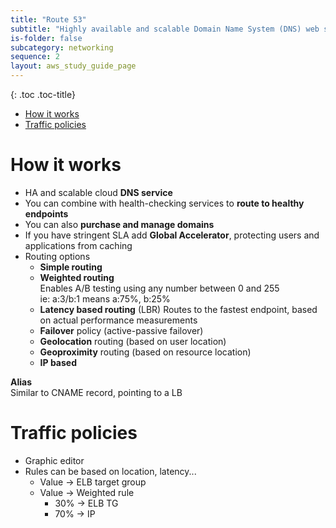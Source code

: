```yaml
---
title: "Route 53"
subtitle: "Highly available and scalable Domain Name System (DNS) web service"
is-folder: false
subcategory: networking
sequence: 2
layout: aws_study_guide_page
---
```


{: .toc .toc-title}
- [How it works](#how-it-works)
- [Traffic policies](#traffic-policies)


# How it works

- HA and scalable cloud **DNS service**
- You can combine with health-checking services to **route to healthy endpoints**
- You can also **purchase and manage domains**
- If you have stringent SLA add **Global Accelerator**, protecting users and applications from caching
- Routing options
  - **Simple routing**
  - **Weighted routing**  
Enables A/B testing using any number between 0 and 255  
ie: a:3/b:1 means a:75%, b:25%
  - **Latency based routing** (LBR) 
Routes to the fastest endpoint, based on actual performance measurements
  - **Failover**  policy (active-passive failover)
  - **Geolocation** routing (based on user location)
  - **Geoproximity** routing (based on resource location)
  - **IP based**

**Alias**  
Similar to CNAME record, pointing to a LB

# Traffic policies

* Graphic editor
* Rules can be based on location, latency...
  * Value -> ELB target group
  * Value -> Weighted rule
    * 30% -> ELB TG
    * 70% -> IP

